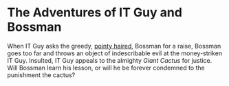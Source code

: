 # The Adventures of IT Guy and Bossman
When IT Guy asks the greedy, [pointy haired][1], Bossman for a raise, Bossman goes too far and throws an object of indescribable evil at the money-striken IT Guy. Insulted, IT Guy appeals to the almighty *Giant Cactus* for justice. Will Bossman learn his lesson, or will he be forever condemned to the punishment the cactus?

[1]: https://www.google.com/search?q=pointy+haired+boss
